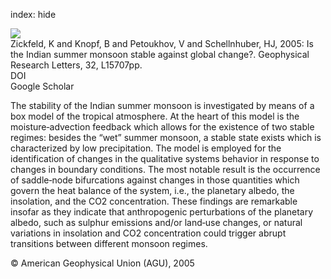 index: hide

<div class="Citation">
    <div class="Citation-thumb CitationThumb-linked"  data-href="https://doi.org/10.1029/2005gl022771">
      <img src="https://static.claimspace.cloud/climate-study-static/refs/thumbs/12/Zickfeld_et_al_2005-thumb.png" />
    </div>

  <div class="Citation-body">
    <div class="Citation-text">Zickfeld, K and Knopf, B and Petoukhov, V and Schellnhuber, HJ, 2005: Is the Indian summer monsoon stable against global change?. <span class="Article-journal">Geophysical Research Letters, </span><span class="Article-volume">32, </span>L15707pp.</div>
    <div class="Citation-links">
      <div class="CitationLink" data-href="https://doi.org/10.1029/2005gl022771">
        <div class="CitationLink-icon CitationLink-Doi"></div>
        <div class="CitationLink-text">DOI</div>
      </div>
      <div class="CitationLink" data-href="https://scholar.google.com/scholar?q=10.1029/2005gl022771">
        <div class="CitationLink-icon CitationLink-Scholar"></div>
        <div class="CitationLink-text">Google Scholar</div>
      </div>
    </div>
  </div>
</div>

The stability of the Indian summer monsoon is investigated by means of a box model of the tropical atmosphere. At the heart of this model is the moisture‐advection feedback which allows for the existence of two stable regimes: besides the “wet” summer monsoon, a stable state exists which is characterized by low precipitation. The model is employed for the identification of changes in the qualitative systems behavior in response to changes in boundary conditions. The most notable result is the occurrence of saddle‐node bifurcations against changes in those quantities which govern the heat balance of the system, i.e., the planetary albedo, the insolation, and the CO2 concentration. These findings are remarkable insofar as they indicate that anthropogenic perturbations of the planetary albedo, such as sulphur emissions and/or land‐use changes, or natural variations in insolation and CO2 concentration could trigger abrupt transitions between different monsoon regimes.

<div class="Citation-copy">
&copy; American Geophysical Union (AGU), 2005
</div>